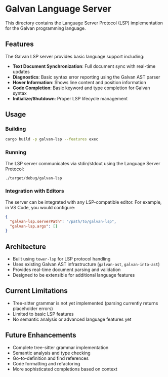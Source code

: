 # Galvan Language Server

This directory contains the Language Server Protocol (LSP) implementation for the Galvan programming language.

## Features

The Galvan LSP server provides basic language support including:

- **Text Document Synchronization**: Full document sync with real-time updates
- **Diagnostics**: Basic syntax error reporting using the Galvan AST parser
- **Hover Information**: Shows line content and position information
- **Code Completion**: Basic keyword and type completion for Galvan syntax
- **Initialize/Shutdown**: Proper LSP lifecycle management

## Usage

### Building

```bash
cargo build -p galvan-lsp --features exec
```

### Running

The LSP server communicates via stdin/stdout using the Language Server Protocol:

```bash
./target/debug/galvan-lsp
```

### Integration with Editors

The server can be integrated with any LSP-compatible editor. For example, in VS Code, you would configure:

```json
{
  "galvan-lsp.serverPath": "/path/to/galvan-lsp",
  "galvan-lsp.args": []
}
```

## Architecture

- Built using `tower-lsp` for LSP protocol handling
- Uses existing Galvan AST infrastructure (`galvan-ast`, `galvan-into-ast`)
- Provides real-time document parsing and validation
- Designed to be extensible for additional language features

## Current Limitations

- Tree-sitter grammar is not yet implemented (parsing currently returns placeholder errors)
- Limited to basic LSP features
- No semantic analysis or advanced language features yet

## Future Enhancements

- Complete tree-sitter grammar implementation
- Semantic analysis and type checking
- Go-to-definition and find references
- Code formatting and refactoring
- More sophisticated completions based on context